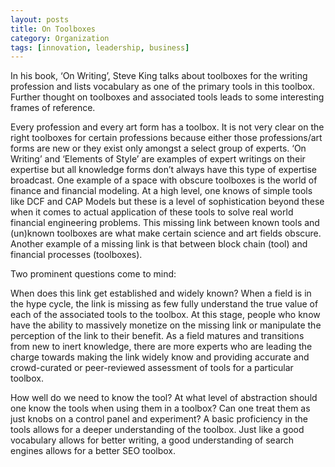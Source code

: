 ```yaml
---
layout: posts
title: On Toolboxes
category: Organization
tags: [innovation, leadership, business]
---
```


In his book, ‘On Writing’, Steve King talks about toolboxes for the writing profession and lists vocabulary as one of the primary tools in this toolbox. Further thought on toolboxes and associated tools leads to some interesting frames of reference.

Every profession and every art form has a toolbox. It is not very clear on the right toolboxes for certain professions because either those professions/art forms are new or they exist only amongst a select group of experts. ‘On Writing’ and ‘Elements of Style’ are examples of expert writings on their expertise but all knowledge forms don’t always have this type of expertise broadcast. One example of a space with obscure toolboxes is the world of finance and financial modeling. At a high level, one knows of simple tools like DCF and CAP Models but these is a level of sophistication beyond these when it comes to actual application of these tools to solve real world financial engineering problems. This missing link between known tools and (un)known toolboxes are what make certain science and art fields obscure. Another example of a missing link is that between block chain (tool) and financial processes (toolboxes).

Two prominent questions come to mind:

When does this link get established and widely known? When a field is in the hype cycle, the link is missing as few fully understand the true value of each of the associated tools to the toolbox. At this stage, people who know have the ability to massively monetize on the missing link or manipulate the perception of the link to their benefit. As a field matures and transitions from new to inert knowledge, there are more experts who are leading the charge towards making the link widely know and providing accurate and crowd-curated or peer-reviewed assessment of tools for a particular toolbox.

How well do we need to know the tool? At what level of abstraction should one know the tools when using them in a toolbox? Can one treat them as just knobs on a control panel and experiment? A basic proficiency in the tools allows for a deeper understanding of the toolbox. Just like a good vocabulary allows for better writing, a good understanding of search engines allows for a better SEO toolbox.
